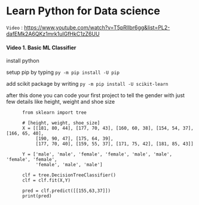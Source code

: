 
# Learn Python for Data science

`Video` : <https://www.youtube.com/watch?v=T5pRlIbr6gg&list=PL2-dafEMk2A6QKz1mrk1uIGfHkC1zZ6UU>
#### Video 1.  Basic ML Classifier
install python
 
setup pip by typing  `py -m pip install -U pip`
   
add scikit package by writing `py -m pip install -U scikit-learn`
  
after this done you can code your first project to tell the gender with just few details like height, weight and shoe size
          
          from sklearn import tree

          # [height, weight, shoe_size]
          X = [[181, 80, 44], [177, 70, 43], [160, 60, 38], [154, 54, 37], [166, 65, 40],
               [190, 90, 47], [175, 64, 39],
               [177, 70, 40], [159, 55, 37], [171, 75, 42], [181, 85, 43]]

          Y = ['male', 'male', 'female', 'female', 'male', 'male', 'female', 'female',
               'female', 'male', 'male']

          clf = tree.DecisionTreeClassifier()
          clf = clf.fit(X,Y)

          pred = clf.predict([[155,63,37]])
          print(pred)



           
